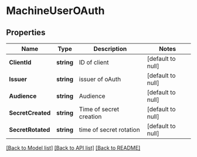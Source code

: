 # MachineUserOAuth

## Properties
Name | Type | Description | Notes
------------ | ------------- | ------------- | -------------
**ClientId** | **string** | ID of client | [default to null]
**Issuer** | **string** | issuer of oAuth | [default to null]
**Audience** | **string** | Audience | [default to null]
**SecretCreated** | **string** | Time of secret creation | [default to null]
**SecretRotated** | **string** | time of secret rotation | [default to null]

[[Back to Model list]](../README.md#documentation-for-models) [[Back to API list]](../README.md#documentation-for-api-endpoints) [[Back to README]](../README.md)

